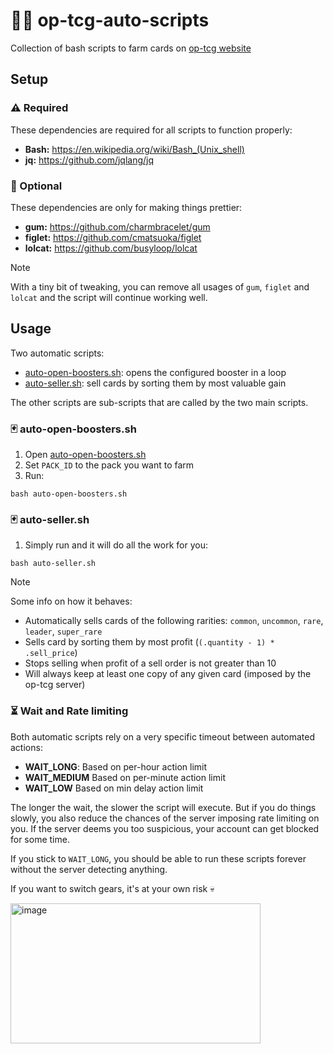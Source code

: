 # 🏴‍☠️ op-tcg-auto-scripts

Collection of bash scripts to farm cards on [op-tcg website](https://github.com/Lambpaul/op-tcg)

## Setup

### ⚠️ Required

These dependencies are required for all scripts to function properly:
- **Bash:** https://en.wikipedia.org/wiki/Bash_(Unix_shell)
- **jq:** https://github.com/jqlang/jq

### 🌈 Optional

These dependencies are only for making things prettier:
- **gum:** https://github.com/charmbracelet/gum
- **figlet:** https://github.com/cmatsuoka/figlet
- **lolcat:** https://github.com/busyloop/lolcat

> [!NOTE]
> With a tiny bit of tweaking, you can remove all usages of `gum`, `figlet` and `lolcat` and the script will continue working well.

## Usage

Two automatic scripts:
- [auto-open-boosters.sh](auto-open-boosters.sh): opens the configured booster in a loop
- [auto-seller.sh](auto-seller.sh): sell cards by sorting them by most valuable gain

The other scripts are sub-scripts that are called by the two main scripts.

### 🃏 auto-open-boosters.sh

1. Open [auto-open-boosters.sh](auto-open-boosters.sh)
2. Set `PACK_ID` to the pack you want to farm
3. Run:
```console
bash auto-open-boosters.sh
```

### 🃏 auto-seller.sh

1. Simply run and it will do all the work for you:
```console
bash auto-seller.sh
```

> [!NOTE]
> Some info on how it behaves:
> - Automatically sells cards of the following rarities: `common`, `uncommon`, `rare`, `leader`, `super_rare`
> - Sells card by sorting them by most profit (`(.quantity - 1) * .sell_price`)
> - Stops selling when profit of a sell order is not greater than 10
> - Will always keep at least one copy of any given card (imposed by the op-tcg server)

### ⏳ Wait and Rate limiting

Both automatic scripts rely on a very specific timeout between automated actions:
- **WAIT_LONG**: Based on per-hour action limit
- **WAIT_MEDIUM** Based on per-minute action limit
- **WAIT_LOW** Based on min delay action limit

The longer the wait, the slower the script will execute. But if you do things slowly, you also reduce the chances
of the server imposing rate limiting on you. If the server deems you too suspicious, your account can get blocked for some time.

If you stick to `WAIT_LONG`, you should be able to run these scripts forever without the server detecting anything.

If you want to switch gears, it's at your own risk 💀

<img width="400" height="224" alt="image" src="https://github.com/user-attachments/assets/5430fb99-ce49-4389-8633-fad69f88e360" />
